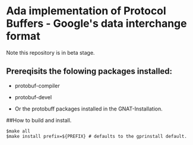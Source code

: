 # Ada implementation of Protocol Buffers - Google's data interchange format

Note this repository is in beta stage.

## Prereqisits the folowing packages installed:
* protobuf-compiler
* protobuf-devel

* Or the protobuff packages installed in the GNAT-Installation.

##How to build and install.

```
$make all
$make install prefix=${PREFIX} # defaults to the gprinstall default.
```
